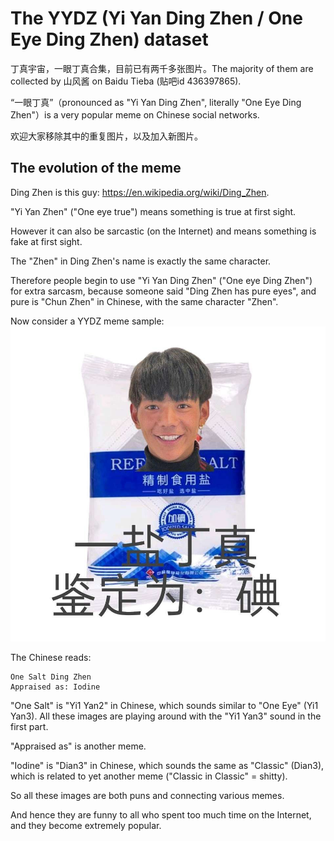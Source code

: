 # The YYDZ (Yi Yan Ding Zhen / One Eye Ding Zhen) dataset

丁真宇宙，一眼丁真合集，目前已有两千多张图片。The majority of them are collected by 山风酱 on Baidu Tieba (贴吧id 436397865).

“一眼丁真”（pronounced as "Yi Yan Ding Zhen", literally "One Eye Ding Zhen"）is a very popular meme on Chinese social networks.

欢迎大家移除其中的重复图片，以及加入新图片。

## The evolution of the meme

Ding Zhen is this guy: https://en.wikipedia.org/wiki/Ding_Zhen.

"Yi Yan Zhen" ("One eye true") means something is true at first sight.

However it can also be sarcastic (on the Internet) and means something is fake at first sight.

The "Zhen" in Ding Zhen's name is exactly the same character.

Therefore people begin to use "Yi Yan Ding Zhen" ("One eye Ding Zhen") for extra sarcasm, because someone said "Ding Zhen has pure eyes", and pure is "Chun Zhen" in Chinese, with the same character "Zhen".

Now consider a YYDZ meme sample:
![YYDZ_sample.jpg](YYDZ_sample.jpg)

The Chinese reads:
```
One Salt Ding Zhen
Appraised as: Iodine
```

"One Salt" is "Yi1 Yan2" in Chinese, which sounds similar to "One Eye" (Yi1 Yan3). All these images are playing around with the "Yi1 Yan3" sound in the first part.

"Appraised as" is another meme.

"Iodine" is "Dian3" in Chinese, which sounds the same as "Classic" (Dian3), which is related to yet another meme ("Classic in Classic" = shitty).

So all these images are both puns and connecting various memes.

And hence they are funny to all who spent too much time on the Internet, and they become extremely popular.
